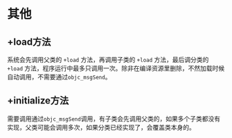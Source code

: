 # 其他
## +load方法
系统会先调用父类的 `+load` 方法，再调用子类的 `+load` 方法，最后调分类的 `+load` 方法，程序运行中最多只调用一次。除非在编译资源里删除，不然加载时候自动调用，不需要通过`objc_msgSend`。

## +initialize方法
需要调用通过`objc_msgSend`调用，有子类会先调用父类的，如果多个子类都没有实现，父类可能会调用多次，如果分类已经实现了，会覆盖类本身的。
